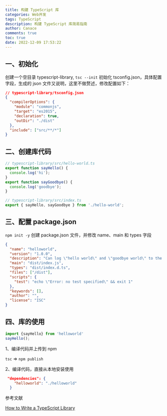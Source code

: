 ```yaml
---
title: 构建 TypeScript 库
categories: Web开发
tags: TypeScript
description: 构建 TypeScript 库简易指南
author: Canace
comments: true
toc: true
date: 2022-12-09 17:53:22
---
```

## 一、初始化

创建一个空目录 typescript-library, `tsc --init` 初始化 tsconfig.json，具体配置字段，生成的 json 文件又说明，这里不做赘述，修改配置如下：

```json
// typescript-library/tsconfig.json
{
  "compilerOptions": {
    "module": "commonjs",
    "target": "es2015",
    "declaration": true,
    "outDir": "./dist"
  },
  "include": ["src/**/*"]
}
```

## 二、创建库代码

```ts
// typescript-library/src/hello-world.ts
export function sayHello() {
  console.log('hi');
}
export function sayGoodbye() {
  console.log('goodbye');
}
```

```ts
// typescript-library/src/index.ts
export { sayHello, sayGoodbye } from './hello-world';
```

## 三、配置 package.json

`npm init -y` 创建 package.json 文件，并修改 name、main 和 types 字段

```json
{
  "name": "helloworld",
  "version": "1.0.0",
  "description": "Can log \"hello world\" and \"goodbye world\" to the console!",
  "main": "dist/index.js",
  "types": "dist/index.d.ts",
  "files": ["/dist"],
  "scripts": {
    "test": "echo \"Error: no test specified\" && exit 1"
  },
  "keywords": [],
  "author": "",
  "license": "ISC"
}
```

## 四、库的使用

```ts
import {sayHello} from 'helloworld'
sayHello();
```

1、编译代码并上传到 npm

`tsc` => `npm publish`

2、编译代码，直接从本地安装使用

```json
 "dependencies": {
    "helloworld": "./helloworld"
  }
```

参考文献

[How to Write a TypeScript Library](https://www.tsmean.com/articles/how-to-write-a-typescript-library/)